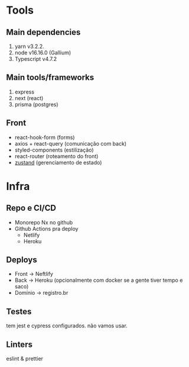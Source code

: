 # Tools

## Main dependencies
1. yarn v3.2.2.
2. node v16.16.0 (Gallium)
3. Typescript v4.7.2

## Main tools/frameworks
1. express
2. next (react)
3. prisma (postgres)

## Front
- react-hook-form (forms)
- axios + react-query (comunicação com back)
- styled-components (estilização)
- react-router (roteamento do front)
- [zustand](https://github.com/pmndrs/zustand) (gerenciamento de estado) 

# Infra

## Repo e CI/CD
- Monorepo Nx no github
- Github Actions pra deploy
  - Netlify
  - Heroku

## Deploys
- Front -> Neftlify 
- Back -> Heroku (opcionalmente com docker se a gente tiver tempo e saco)
- Domínio -> registro.br

## Testes
tem jest e cypress configurados. não vamos usar.

## Linters
eslint & prettier
